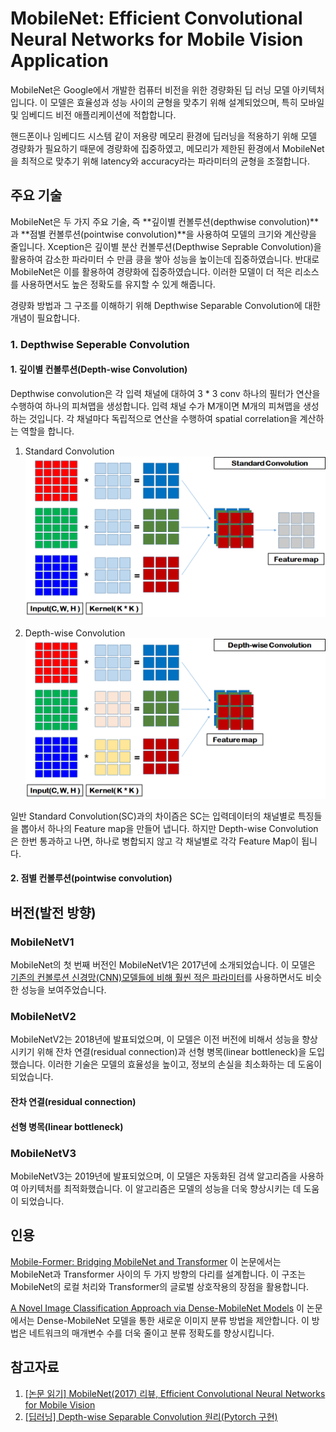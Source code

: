 # MobileNet: Efficient Convolutional Neural Networks for Mobile Vision Application

MobileNet은 Google에서 개발한 컴퓨터 비전을 위한 경량화된 딥 러닝 모델 아키텍처입니다.
이 모델은 효율성과 성능 사이의 균형을 맞추기 위해 설계되었으며, 특히 모바일 및 임베디드 비전 애플리케이션에 적합합니다.

핸드폰이나 임베디드 시스템 같이 저용량 메모리 환경에 딥러닝을 적용하기 위해 모델 경량화가 필요하기 때문에 경량화에 집중하였고, 메모리가 제한된 환경에서 MobileNet을 최적으로 맞추기 위해 latency와 accuracy라는 파라미터의 균형을 조절합니다.

## 주요 기술

MobileNet은 두 가지 주요 기술, 즉 **깊이별 컨볼루션(depthwise convolution)**과 **점별 컨볼루션(pointwise convolution)**을 사용하여 모델의 크기와 계산량을 줄입니다.
Xception은 깊이별 분산 컨볼루션(Depthwise Seprable Convolution)을 활용하여 감소한 파라미터 수 만큼 킁을 쌓아 성능을 높이는데 집중하였습니다. 반대로 MobileNet은 이를 활용하여 경량화에 집중하였습니다.
이러한 모델이 더 적은 리소스를 사용하면서도 높은 정확도를 유지할 수 있게 해줍니다.

경량화 방법과 그 구조를 이해하기 위해 Depthwise Separable Convolution에 대한 개념이 필요합니다.

### 1. Depthwise Seperable Convolution

#### 1. 깊이별 컨볼루션(Depth-wise Convolution)

Depthwise convolution은 각 입력 채널에 대하여 3 \* 3 conv 하나의 필터가 연산을 수행하여 하나의 피쳐맵을 생성합니다. 입력 채널 수가 M개이면 M개의 피쳐맵을 생성하는 것입니다. 각 채널마다 독립적으로 연산을 수행하여 spatial correlation을 계산하는 역할을 합니다.

1. Standard Convolution
   ![Standard Convolution](./img/standard-convolution.png)

2. Depth-wise Convolution
   ![Depth-wise Convolution](./img/depth-wise-convolution.png)

일반 Standard Convolution(SC)과의 차이즘은 SC는 입력데이터의 채널별로 특징들을 뽑아서 하나의 Feature map을 만들어 냅니다. 하지만 Depth-wise Convolution은 한번 통과하고 나면, 하나로 병합되지 않고 각 채널별로 각각 Feature Map이 됩니다.

#### 2. 점별 컨볼루션(pointwise convolution)

## 버전(발전 방향)

### MobileNetV1

MobileNet의 첫 번째 버전인 MobileNetV1은 2017년에 소개되었습니다. 이 모델은 <U>기존의 컨볼루션 신경망(CNN)모델들에 비해 훨씬 적은 파라미터</U>를 사용하면서도 비슷한 성능을 보여주었습니다.

### MobileNetV2

MobileNetV2는 2018년에 발표되었으며, 이 모델은 이전 버전에 비해서 성능을 향상 시키기 위해 잔차 연결(residual connection)과 선형 병목(linear bottleneck)을 도입했습니다. 이러한 기술은 모델의 효율성을 높이고, 정보의 손실을 최소화하는 데 도움이 되었습니다.

#### 잔차 연결(residual connection)

#### 선형 병목(linear bottleneck)

### MobileNetV3

MobileNetV3는 2019년에 발표되었으며, 이 모델은 자동화된 검색 알고리즘을 사용하여 아키텍처를 최적화했습니다. 이 알고리즘은 모델의 성능을 더욱 향상시키는 데 도움이 되었습니다.

## 인용

[Mobile-Former: Bridging MobileNet and Transformer](https://arxiv.org/abs/2108.05895) 이 논문에서는 MobileNet과 Transformer 사이의 두 가지 방향의 다리를 설계합니다. 이 구조는 MobileNet의 로컬 처리와 Transformer의 글로벌 상호작용의 장점을 활용합니다.

[A Novel Image Classification Approach via Dense-MobileNet Models](https://www.hindawi.com/journals/misy/2020/7602384/) 이 논문에서는 Dense-MobileNet 모델을 통한 새로운 이미지 분류 방법을 제안합니다. 이 방법은 네트워크의 매개변수 수를 더욱 줄이고 분류 정확도를 향상시킵니다.

## 참고자료

1. [[논문 읽기] MobileNet(2017) 리뷰, Efficient Convolutional Neural Networks for Mobile Vision](https://deep-learning-study.tistory.com/532)
2. [[딥러닝] Depth-wise Separable Convolution 원리(Pytorch 구현)](https://coding-yoon.tistory.com/122)
